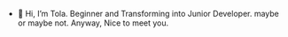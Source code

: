 - 👋 Hi, I’m Tola. Beginner and Transforming into Junior Developer. maybe or maybe not. Anyway, Nice to meet you. 
